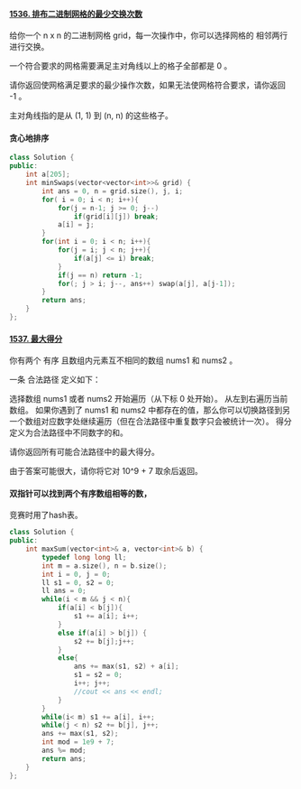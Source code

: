 #### [1536. 排布二进制网格的最少交换次数](https://leetcode-cn.com/problems/minimum-swaps-to-arrange-a-binary-grid/)

给你一个 n x n 的二进制网格 grid，每一次操作中，你可以选择网格的 相邻两行 进行交换。

一个符合要求的网格需要满足主对角线以上的格子全部都是 0 。

请你返回使网格满足要求的最少操作次数，如果无法使网格符合要求，请你返回 -1 。

主对角线指的是从 (1, 1) 到 (n, n) 的这些格子。

#### 贪心地排序

```cpp
class Solution {
public:
    int a[205];
    int minSwaps(vector<vector<int>>& grid) {
        int ans = 0, n = grid.size(), j, i;
        for( i = 0; i < n; i++){
            for(j = n-1; j >= 0; j--)
                if(grid[i][j]) break;
            a[i] = j;
        }
        for(int i = 0; i < n; i++){
            for(j = i; j < n; j++){
                if(a[j] <= i) break;
            }
            if(j == n) return -1;
            for(; j > i; j--, ans++) swap(a[j], a[j-1]);
        }
        return ans;
    }
};
```

#### [1537. 最大得分](https://leetcode-cn.com/problems/get-the-maximum-score/)

你有两个 有序 且数组内元素互不相同的数组 nums1 和 nums2 。

一条 合法路径 定义如下：

选择数组 nums1 或者 nums2 开始遍历（从下标 0 处开始）。
从左到右遍历当前数组。
如果你遇到了 nums1 和 nums2 中都存在的值，那么你可以切换路径到另一个数组对应数字处继续遍历（但在合法路径中重复数字只会被统计一次）。
得分定义为合法路径中不同数字的和。

请你返回所有可能合法路径中的最大得分。

由于答案可能很大，请你将它对 10^9 + 7 取余后返回。

#### 双指针可以找到两个有序数组相等的数，

竞赛时用了hash表。

```cpp
class Solution {
public:
    int maxSum(vector<int>& a, vector<int>& b) {
        typedef long long ll;
        int m = a.size(), n = b.size();
        int i = 0, j = 0;
        ll s1 = 0, s2 = 0;
        ll ans = 0;
        while(i < m && j < n){
            if(a[i] < b[j]){
                s1 += a[i]; i++;
            }
            else if(a[i] > b[j]) {
                s2 += b[j];j++;
            }
            else{
                ans += max(s1, s2) + a[i];
                s1 = s2 = 0;
                i++; j++;
                //cout << ans << endl;
            }
        }
        while(i< m) s1 += a[i], i++;
        while(j < n) s2 += b[j], j++;
        ans += max(s1, s2);
        int mod = 1e9 + 7;
        ans %= mod;
        return ans;
    }
};
```



